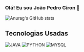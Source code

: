 ### Olá! Eu sou  João Pedro Giron 👋


![Anurag's GitHub stats](https://github-readme-stats.vercel.app/api?username=JoaoPedroGiron&show_icons=true&theme=radical)




## Tecnologias Usadas

![JAVA](https://img.shields.io/badge/Java-ED8B00?style=for-the-badge&logo=openjdk&logoColor=white)
![PYTHON](https://img.shields.io/badge/Python-3776AB?style=for-the-badge&logo=python&logoColor=white)
![MYSQL](https://img.shields.io/badge/MySQL-00000F?style=for-the-badge&logo=mysql&logoColor=white)
